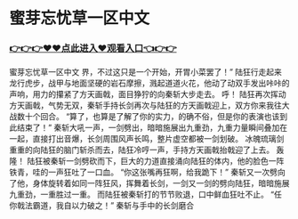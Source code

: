 # 蜜芽忘忧草一区中文

### <a href="https://github.com/xinfue/dunp/issues/2">👉👉👉♥♥点此进入♥观看入口👈👉👉</a>

蜜芽忘忧草一区中文
界，不过这只是一个开始，开胃小菜罢了！”
    陆狂行走起来龙行虎步，战甲与地面坚硬的岩石摩擦，溅起道道火花，他动了动双手发出咔咔的声响，用力的攥紧了方天画戟，面目狰狞的向秦斩大步走去。
    呼！
    陆狂再次挥动方天画戟，气势无双，秦斩手持长剑再次与陆狂的方天画戟迎上，双方你来我往大战数十个回合。
    “算了，也算是了解了你的实力，的确不俗，但是你的表演也该到此结束了！”
    秦斩大吼一声，一剑劈出，暗暗施展出九重劲，九重力量瞬间叠加在一起，直接打出音爆，长剑周围风声长鸣，整片虚空都被一剑划破。
    冰魄琉璃剑重重的向陆狂的脑门斩杀而去，陆狂冷哼一声，手持方天画戟抬戟迎了上去。
    轰隆！
    陆狂被秦斩一剑劈砍而下，巨大的力道直接涌向陆狂的体内，他的脸色一阵铁青，哇的一声狂吐了一口血。
    “你这张嘴再狂啊，给我跪下！”
    秦斩又一次劈向了他，身体旋转着如同一阵狂风，挥舞着长剑，一剑又一剑的劈向陆狂，暗暗施展九重劲，一重胜过一重。
    而陆狂被秦斩打的节节败退，口中鲜血狂吐不止。
    “任你戟法霸道，我自以力破之！”
    秦斩与手中的长剑磨合
